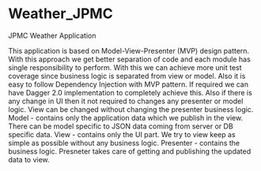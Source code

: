 # Weather_JPMC
JPMC Weather Application

This application is based on Model-View-Presenter (MVP) design pattern. 
With this approach we get better separation of code and each module has single responsibility to perform. 
With this we can achieve more unit test coverage since business logic is separated from view or model. 
Also it is easy to follow Dependency Injection with MVP pattern. 
If required we can have Dagger 2.0 implementation to completely achieve this. 
Also if there is any change in UI then it not required to changes any presenter or model logic. 
View can be changed without changing the presenter business logic. 
Model - contains only the application data which we publish in the view. 
There can be model specific to JSON data coming from server or DB specific data. 
View - contains only the UI part. We try to view keep as simple as possible without any business logic. 
Presenter - contains the business logic. Presneter takes care of getting and publishing the updated data to view.
